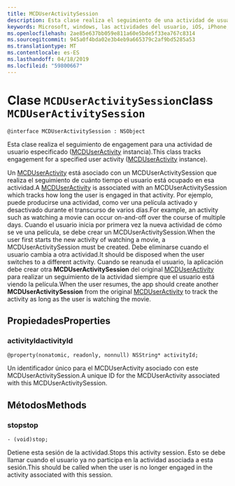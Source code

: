 ```yaml
---
title: MCDUserActivitySession
description: Esta clase realiza el seguimiento de una actividad de usuario ([MCDUserActivity](MCDUserActivity.md) instancia) mientras el usuario está ocupado en esa actividad.
keywords: Microsoft, windows, las actividades del usuario, iOS, iPhone, objectiveC, conectado los dispositivos, proyecto Roma
ms.openlocfilehash: 2ae85e637bb059e811a60e5bde5f33ea767c8314
ms.sourcegitcommit: 945a0f4bda02e3b4eb9a665379c2af9bd5285a53
ms.translationtype: MT
ms.contentlocale: es-ES
ms.lasthandoff: 04/18/2019
ms.locfileid: "59800667"
---
```

# <a name="class-mcduseractivitysession"></a><span data-ttu-id="e48c3-104">Clase `MCDUserActivitySession`</span><span class="sxs-lookup"><span data-stu-id="e48c3-104">class `MCDUserActivitySession`</span></span>

```
@interface MCDUserActivitySession : NSObject
```

<span data-ttu-id="e48c3-105">Esta clase realiza el seguimiento de engagement para una actividad de usuario especificado ([MCDUserActivity](MCDUserActivity.md) instancia).</span><span class="sxs-lookup"><span data-stu-id="e48c3-105">This class tracks engagement for a specified user activity ([MCDUserActivity](MCDUserActivity.md) instance).</span></span>

<span data-ttu-id="e48c3-106">Un [MCDUserActivity](MCDUserActivity.md) está asociado con un MCDUserActivitySession que realiza el seguimiento de cuánto tiempo el usuario está ocupado en esa actividad.</span><span class="sxs-lookup"><span data-stu-id="e48c3-106">A [MCDUserActivity](MCDUserActivity.md) is associated with an MCDUserActivitySession which tracks how long the user is engaged in that activity.</span></span> <span data-ttu-id="e48c3-107">Por ejemplo, puede producirse una actividad, como ver una película activado y desactivado durante el transcurso de varios días.</span><span class="sxs-lookup"><span data-stu-id="e48c3-107">For example, an activity such as watching a movie can occur on-and-off over the course of multiple days.</span></span> <span data-ttu-id="e48c3-108">Cuando el usuario inicia por primera vez la nueva actividad de cómo se ve una película, se debe crear un MCDUserActivitySession.</span><span class="sxs-lookup"><span data-stu-id="e48c3-108">When the user first starts the new activity of watching a movie, a MCDUserActivitySession must be created.</span></span> <span data-ttu-id="e48c3-109">Debe eliminarse cuando el usuario cambia a otra actividad.</span><span class="sxs-lookup"><span data-stu-id="e48c3-109">It should be disposed when the user switches to a different activity.</span></span> <span data-ttu-id="e48c3-110">Cuando se reanuda el usuario, la aplicación debe crear otra **MCDUserActivitySession** del original [MCDUserActivity](MCDUserActivity.md) para realizar un seguimiento de la actividad siempre que el usuario está viendo la película.</span><span class="sxs-lookup"><span data-stu-id="e48c3-110">When the user resumes, the app should create another **MCDUserActivitySession** from the original [MCDUserActivity](MCDUserActivity.md) to track the activity as long as the user is watching the movie.</span></span>


## <a name="properties"></a><span data-ttu-id="e48c3-111">Propiedades</span><span class="sxs-lookup"><span data-stu-id="e48c3-111">Properties</span></span>

### <a name="activityid"></a><span data-ttu-id="e48c3-112">activityId</span><span class="sxs-lookup"><span data-stu-id="e48c3-112">activityId</span></span>
`@property(nonatomic, readonly, nonnull) NSString* activityId;`

<span data-ttu-id="e48c3-113">Un identificador único para el MCDUserActivity asociado con este MCDUserActivitySession.</span><span class="sxs-lookup"><span data-stu-id="e48c3-113">A unique ID for the MCDUserActivity associated with this MCDUserActivitySession.</span></span>

## <a name="methods"></a><span data-ttu-id="e48c3-114">Métodos</span><span class="sxs-lookup"><span data-stu-id="e48c3-114">Methods</span></span>

### <a name="stop"></a><span data-ttu-id="e48c3-115">stop</span><span class="sxs-lookup"><span data-stu-id="e48c3-115">stop</span></span>
`- (void)stop;`

<span data-ttu-id="e48c3-116">Detiene esta sesión de la actividad.</span><span class="sxs-lookup"><span data-stu-id="e48c3-116">Stops this activity session.</span></span> <span data-ttu-id="e48c3-117">Esto se debe llamar cuando el usuario ya no participa en la actividad asociada a esta sesión.</span><span class="sxs-lookup"><span data-stu-id="e48c3-117">This should be called when the user is no longer engaged in the activity associated with this session.</span></span>